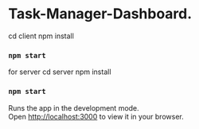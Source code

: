 # Task-Manager-Dashboard.
cd client
npm install
### `npm start`

for server
cd server
npm install

### `npm start`
Runs the app in the development mode.\
Open [http://localhost:3000](http://localhost:3000) to view it in your browser.
